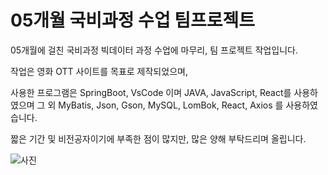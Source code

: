 # 05개월 국비과정 수업 팀프로젝트
05개월에 걸친 국비과정 빅데이터 과정 수업에 마무리, 팀 프로젝트 작업입니다.

작업은 영화 OTT 사이트를 목표로 제작되었으며,

사용한 프로그램은 SpringBoot, VsCode 이며
JAVA, JavaScript, React를 사용하였으며 그 외 MyBatis, Json, Gson, MySQL, LomBok, React, Axios 를 사용하였습니다.

짧은 기간 및 비전공자이기에 부족한 점이 많지만, 많은 양해 부탁드리며 올립니다.

![사진](https://github.com/JohnDavidBro/Study/assets/139186761/4046245d-0c4a-4276-ac1d-a0dfc471af48)
